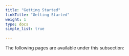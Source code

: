 ```yaml
---
title: "Getting Started"
linkTitle: "Getting Started"
weight: 1
type: docs
simple_list: true

---
```


The following pages are available under this subsection:
